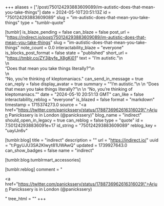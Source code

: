 +++
aliases = ["/post/750124293883609089/im-autistic-does-that-mean-you-take-things"]
date = 2024-05-10T20:51:13Z
id = "750124293883609089"
slug = "im-autistic-does-that-mean-you-take-things"
type = "tumblr-quote"

[tumblr]
is_blaze_pending = false
can_blaze = false
post_url = "https://indirect.io/post/750124293883609089/im-autistic-does-that-mean-you-take-things"
slug = "im-autistic-does-that-mean-you-take-things"
note_count = 0.0
interactability_blaze = "everyone"
is_blocks_post_format = false
state = "published"
short_url = "https://tmblr.co/ZY3jbyfe_X8gKi01"
text = "I&rsquo;m autistic.&rdquo;\n<br/>\n<br/>&ldquo;Does that mean you take things literally?&rdquo;\n<br/>\n<br/>&ldquo;No, you&rsquo;re thinking of kleptomaniacs."
can_send_in_message = true
can_reply = false
display_avatar = true
summary = "“I’m autistic.”\n \n “Does that mean you take things literally?”\n \n “No, you’re thinking of kleptomaniacs.”"
date = "2024-05-10 20:51:13 GMT"
can_like = false
interactability_reblog = "everyone"
is_blazed = false
format = "markdown"
timestamp = 1715374273.0
source = "<a href=\"https://twitter.com/panickssery/status/1788736962616316029\">Arjun Panickssery is in London (@panickssery)</a>"
blog_name = "indirect"
should_open_in_legacy = true
can_reblog = false
type = "quote"
id = 7.501242938836091e+17
id_string = "750124293883609089"
reblog_key = "uayIJn6v"

[tumblr.blog]
title = "indirect"
description = ""
url = "https://indirect.io/"
uuid = "t:PgyUJU3SA2Klwyt81UWAwQ"
updated = 1739927643.0
can_show_badges = false
name = "indirect"

[tumblr.blog.tumblrmart_accessories]

[tumblr.reblog]
comment = "<p><a href=\"https://twitter.com/panickssery/status/1788736962616316029\">Arjun Panickssery is in London (@panickssery)</a></p>"
tree_html = ""
+++
